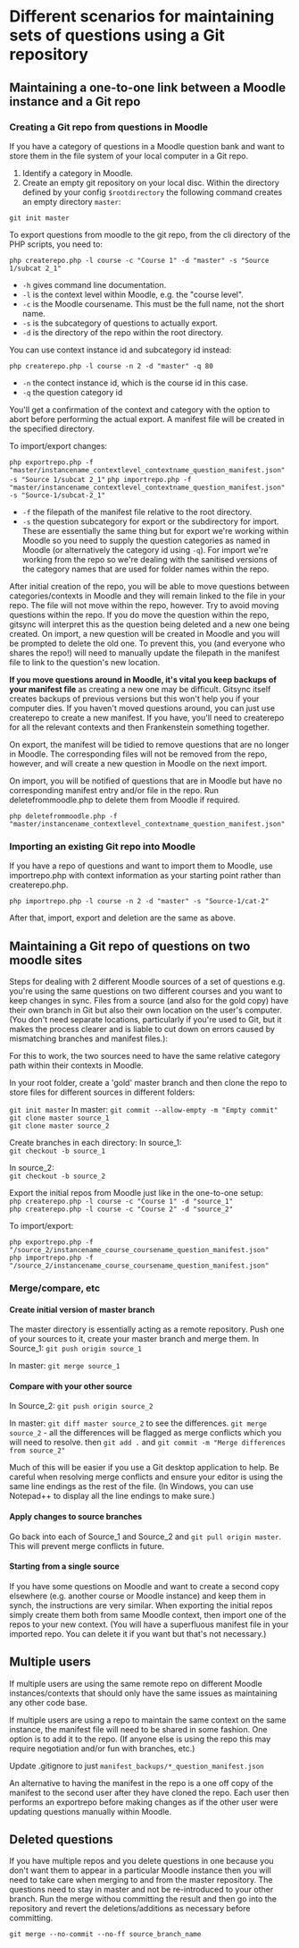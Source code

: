 # Different scenarios for maintaining sets of questions using a Git repository

## Maintaining a one-to-one link between a Moodle instance and a Git repo

### Creating a Git repo from questions in Moodle

If you have a category of questions in a Moodle question bank and want to store them in the file system of your local computer in a Git repo.

1. Identify a category in Moodle.
2. Create an empty git repository on your local disc.  Within the directory defined by your config `$rootdirectory` the following command creates an empty directory `master`:

`git init master`

To export questions from moodle to the git repo, from the cli directory of the PHP scripts, you need to:

`php createrepo.php -l course -c "Course 1" -d "master" -s "Source 1/subcat 2_1"`

* `-h` gives command line documentation.
* `-l` is the context level within Moodle, e.g. the "course level".
* `-c` is the Moodle coursename.  This must be the full name, not the short name.
* `-s` is the subcategory of questions to actually export.
* `-d` is the directory of the repo within the root directory.

You can use context instance id and subcategory id instead:

`php createrepo.php -l course -n 2 -d "master" -q 80`

* `-n` the contect instance id, which is the course id in this case.
* `-q` the question category id

You'll get a confirmation of the context and category with the option to abort before performing the actual export. A manifest file will be created in the specified directory.

To import/export changes:
 
`php exportrepo.php -f "master/instancename_contextlevel_contextname_question_manifest.json" -s "Source 1/subcat 2_1"`
`php importrepo.php -f "master/instancename_contextlevel_contextname_question_manifest.json" -s "Source-1/subcat-2_1"`

* `-f` the filepath of the manifest file relative to the root directory.
* `-s` the question subcategory for export or the subdirectory for import. These are essentially the same thing but for export we're working within Moodle so you need to supply the question categories as named in Moodle (or alternatively the category id using `-q`). For import we're working from the repo so we're dealing with the sanitised versions of the category names that are used for folder names within the repo.

After initial creation of the repo, you will be able to move questions between categories/contexts in Moodle and they will remain linked to the file in your repo. The file will not move within the repo, however. Try to avoid moving questions within the repo. If you do move the question within the repo, gitsync will interpret this as the question being deleted and a new one being created. On import, a new question will be created in Moodle and you will be prompted to delete the old one. To prevent this, you (and everyone who shares the repo!) will need to manually update the filepath in the manifest file to link to the question's new location.

**If you move questions around in Moodle, it's vital you keep backups of your manifest file** as creating a new one may be difficult. Gitsync itself creates backups of previous versions but this won't help you if your computer dies. If you haven't moved questions around, you can just use createrepo to create a new manifest. If you have, you'll need to createrepo for all the relevant contexts and then Frankenstein something together.

On export, the manifest will be tidied to remove questions that are no longer in Moodle. The corresponding files will not be removed from the repo, however, and will create a new question in Moodle on the next import.

On import, you will be notified of questions that are in Moodle but have no corresponding manifest entry and/or file in the repo. Run deletefrommoodle.php to delete them from Moodle if required.

`php deletefrommoodle.php -f "master/instancename_contextlevel_contextname_question_manifest.json"`

### Importing an existing Git repo into Moodle

If you have a repo of questions and want to import them to Moodle, use importrepo.php with context information as your starting point rather than createrepo.php.

`php importrepo.php -l course -n 2 -d "master" -s "Source-1/cat-2"`

After that, import, export and deletion are the same as above.

## Maintaining a Git repo of questions on two moodle sites

Steps for dealing with 2 different Moodle sources of a set of questions e.g. you're using the same questions on two different courses and you want to keep changes in sync. Files from a source (and also for the gold copy) have their own branch in Git but also their own location on the user's computer. (You don't need separate locations, particularly if you're used to Git, but it makes the process clearer and is liable to cut down on errors caused by mismatching branches and manifest files.):

For this to work, the two sources need to have the same relative category path within their contexts in Moodle.

In your root folder, create a 'gold' master branch and then clone the repo to store files for different sources in different folders:

`git init master`
In master: `git commit --allow-empty -m "Empty commit"` 
`git clone master source_1`  
`git clone master source_2`  

Create branches in each directory:
In source_1:  
`git checkout -b source_1`

In source_2:  
`git checkout -b source_2`

Export the initial repos from Moodle just like in the one-to-one setup:  
`php createrepo.php -l course -c "Course 1" -d "source_1"`  
`php createrepo.php -l course -c "Course 2" -d "source_2"`

To import/export:

`php exportrepo.php -f "/source_2/instancename_course_coursename_question_manifest.json"`  
`php importrepo.php -f "/source_2/instancename_course_coursename_question_manifest.json"`

### Merge/compare, etc

#### Create initial version of master branch
The master directory is essentially acting as a remote repository. Push one of your sources to it, create your master branch and merge them.
In Source_1:
`git push origin source_1`

In master:
`git merge source_1`

#### Compare with your other source
In Source_2:
`git push origin source_2`

In master:
`git diff master source_2` to see the differences.
`git merge source_2` - all the differences will be flagged as merge conflicts which you will need to resolve. then `git add .` and `git commit -m "Merge differences from source_2"`

Much of this will be easier if you use a Git desktop application to help. Be careful when resolving merge conflicts and ensure your editor is using the same line endings as the rest of the file. (In Windows, you can use Notepad++ to display all the line endings to make sure.)

#### Apply changes to source branches

Go back into each of Source_1 and Source_2 and `git pull origin master`. This will prevent merge conflicts in future.

#### Starting from a single source

If you have some questions on Moodle and want to create a second copy elsewhere (e.g. another course or Moodle instance) and keep them in synch, the instructions are very similar. When exporting the initial repos simply create them both from same Moodle context, then import one of the repos to your new context. (You will have a superfluous manifest file in your imported repo. You can delete it if you want but that's not necessary.)

## Multiple users

If multiple users are using the same remote repo on different Moodle instances/contexts that should only have the same issues as maintaining any other code base.

If multiple users are using a repo to maintain the same context on the same instance, the manifest file will need to be shared in some fashion. One option is to add it to the repo. (If anyone else is using the repo this may require negotiation and/or fun with branches, etc.)

Update .gitignore to just `manifest_backups/*_question_manifest.json`

An alternative to having the manifest in the repo is a one off copy of the manifest to the second user after they have cloned the repo. Each user then performs an exportrepo before making changes as if the other user were updating questions manually within Moodle.

## Deleted questions

If you have multiple repos and you delete questions in one because you don't want them to appear in a particular Moodle instance then you will need to take care when merging to and from the master repository. The questions need to stay in master and not be re-introduced to your other branch. Run the merge withou committing the result and then go into the repository and revert the deletions/additions as necessary before committing.

`git merge --no-commit --no-ff source_branch_name`
